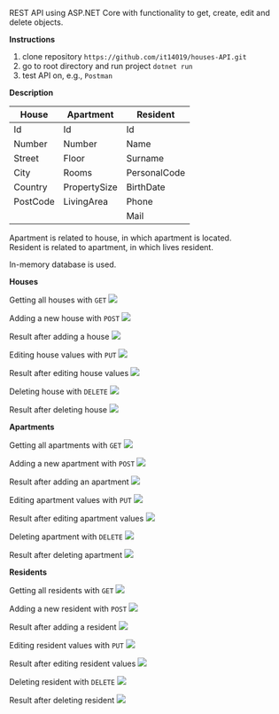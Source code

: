REST API using ASP.NET Core with functionality to get, create, edit and delete objects.

**Instructions**
1. clone repository `https://github.com/it14019/houses-API.git`
2. go to root directory and run project `dotnet run`
3. test API on, e.g., `Postman`

**Description**

| House         | Apartment     | Resident      |
| ------------- | ------------- | ------------- |
| Id            | Id            | Id            |  
| Number        | Number        | Name          |
| Street        | Floor         | Surname       |
| City          | Rooms         | PersonalCode  |
| Country       | PropertySize  | BirthDate     |
| PostCode      | LivingArea    | Phone         |
|               |               | Mail          |

Apartment is related to house, in which apartment is located. </br>
Resident is related to apartment, in which lives resident.

In-memory database is used.

**Houses**

Getting all houses with `GET`
<img src="https://raw.githubusercontent.com/it14019/houses-API/master/HouseAPI/images/GET-houses.PNG"/>

Adding a new house with `POST`
<img src="https://github.com/it14019/houses-API/blob/master/HouseAPI/images/POST-houses.PNG"/>

Result after adding a house
<img src="https://github.com/it14019/houses-API/blob/master/HouseAPI/images/after-POST-houses.PNG"/>

Editing house values with `PUT`
<img src="https://github.com/it14019/houses-API/blob/master/HouseAPI/images/PUT-houses.PNG"/>

Result after editing house values
<img src="https://github.com/it14019/houses-API/blob/master/HouseAPI/images/after-PUT-houses.PNG"/>

Deleting house with `DELETE`
<img src="https://github.com/it14019/houses-API/blob/master/HouseAPI/images/DELETE-houses.PNG"/>

Result after deleting house
<img src="https://github.com/it14019/houses-API/blob/master/HouseAPI/images/after-DELETE-houses.PNG"/>

**Apartments**

Getting all apartments with `GET`
<img src="https://github.com/it14019/houses-API/blob/master/HouseAPI/images/GET-apartments.PNG"/>

Adding a new apartment with `POST`
<img src="https://github.com/it14019/houses-API/blob/master/HouseAPI/images/PUT-apartments.PNG"/>

Result after adding an apartment
<img src="https://github.com/it14019/houses-API/blob/master/HouseAPI/images/after-POST-apartments.PNG"/>

Editing apartment values with `PUT`
<img src="https://github.com/it14019/houses-API/blob/master/HouseAPI/images/PUT-apartments.PNG"/>

Result after editing apartment values
<img src="https://github.com/it14019/houses-API/blob/master/HouseAPI/images/after-PUT-apartments.PNG"/>

Deleting apartment with `DELETE`
<img src="https://github.com/it14019/houses-API/blob/master/HouseAPI/images/DELETE-apartments.PNG"/>

Result after deleting apartment
<img src="https://github.com/it14019/houses-API/blob/master/HouseAPI/images/after-DELETE-apartments.PNG"/>

**Residents**

Getting all residents with `GET`
<img src="https://github.com/it14019/houses-API/blob/master/HouseAPI/images/GET-residents.PNG"/>

Adding a new resident with `POST`
<img src="https://github.com/it14019/houses-API/blob/master/HouseAPI/images/POST-residents.PNG"/>

Result after adding a resident
<img src="https://github.com/it14019/houses-API/blob/master/HouseAPI/images/after-POST-residents.PNG"/>

Editing resident values with `PUT`
<img src="https://github.com/it14019/houses-API/blob/master/HouseAPI/images/PUT-residents.PNG"/>

Result after editing resident values
<img src="https://github.com/it14019/houses-API/blob/master/HouseAPI/images/after-PUT-residents.PNG"/>

Deleting resident with `DELETE`
<img src="https://github.com/it14019/houses-API/blob/master/HouseAPI/images/DELETE-residents.PNG"/>

Result after deleting resident
<img src="https://github.com/it14019/houses-API/blob/master/HouseAPI/images/after-DELETE-residents.PNG"/>
